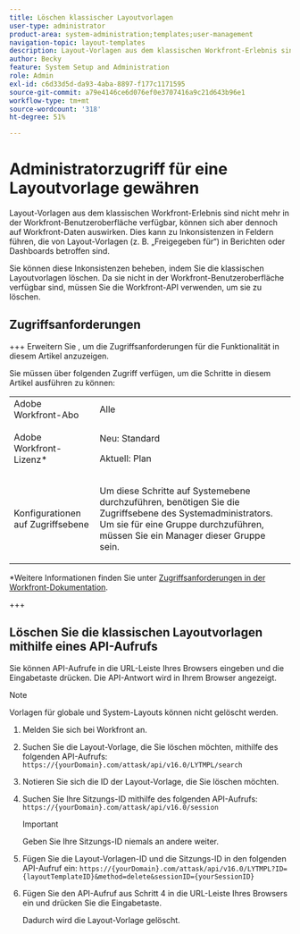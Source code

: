 ```yaml
---
title: Löschen klassischer Layoutvorlagen
user-type: administrator
product-area: system-administration;templates;user-management
navigation-topic: layout-templates
description: Layout-Vorlagen aus dem klassischen Workfront-Erlebnis sind nicht mehr in der Workfront-Benutzeroberfläche verfügbar, können sich aber dennoch auf Workfront-Daten auswirken. Dies kann zu Inkonsistenzen in Feldern führen, die von Layout-Vorlagen (z. B. „Freigegeben für“) in Berichten oder Dashboards betroffen sind.
author: Becky
feature: System Setup and Administration
role: Admin
exl-id: c6d33d5d-da93-4aba-8897-f177c1171595
source-git-commit: a79e4146ce6d076ef0e3707416a9c21d643b96e1
workflow-type: tm+mt
source-wordcount: '318'
ht-degree: 51%

---
```


# Administratorzugriff für eine Layoutvorlage gewähren

Layout-Vorlagen aus dem klassischen Workfront-Erlebnis sind nicht mehr in der Workfront-Benutzeroberfläche verfügbar, können sich aber dennoch auf Workfront-Daten auswirken. Dies kann zu Inkonsistenzen in Feldern führen, die von Layout-Vorlagen (z. B. „Freigegeben für“) in Berichten oder Dashboards betroffen sind.

Sie können diese Inkonsistenzen beheben, indem Sie die klassischen Layoutvorlagen löschen. Da sie nicht in der Workfront-Benutzeroberfläche verfügbar sind, müssen Sie die Workfront-API verwenden, um sie zu löschen.

## Zugriffsanforderungen

+++ Erweitern Sie , um die Zugriffsanforderungen für die Funktionalität in diesem Artikel anzuzeigen.

Sie müssen über folgenden Zugriff verfügen, um die Schritte in diesem Artikel ausführen zu können:

<table style="table-layout:auto"> 
 <col> 
 <col> 
 <tbody> 
  <tr> 
   <td role="rowheader">Adobe Workfront-Abo</td> 
   <td>Alle</td> 
  </tr> 
  <tr> 
   <td role="rowheader">Adobe Workfront-Lizenz*</td> 
   <td><p>Neu: Standard</p>
  <p> Aktuell: Plan</p>
   </td> 
  </tr> 
  <tr> 
   <td role="rowheader">Konfigurationen auf Zugriffsebene</td> 
   <td> <p>Um diese Schritte auf Systemebene durchzuführen, benötigen Sie die Zugriffsebene des Systemadministrators.
Um sie für eine Gruppe durchzuführen, müssen Sie ein Manager dieser Gruppe sein.</p> </td> 
  </tr> 
 </tbody> 
</table>

*Weitere Informationen finden Sie unter [Zugriffsanforderungen in der Workfront-Dokumentation](/help/quicksilver/administration-and-setup/add-users/access-levels-and-object-permissions/access-level-requirements-in-documentation.md).

+++

## Löschen Sie die klassischen Layoutvorlagen mithilfe eines API-Aufrufs

Sie können API-Aufrufe in die URL-Leiste Ihres Browsers eingeben und die Eingabetaste drücken. Die API-Antwort wird in Ihrem Browser angezeigt.

>[!NOTE]
>
>Vorlagen für globale und System-Layouts können nicht gelöscht werden.

1. Melden Sie sich bei Workfront an.
1. Suchen Sie die Layout-Vorlage, die Sie löschen möchten, mithilfe des folgenden API-Aufrufs:
   `https://{yourDomain}.com/attask/api/v16.0/LYTMPL/search`
1. Notieren Sie sich die ID der Layout-Vorlage, die Sie löschen möchten.
1. Suchen Sie Ihre Sitzungs-ID mithilfe des folgenden API-Aufrufs:
   `https://{yourDomain}.com/attask/api/v16.0/session`

   >[!IMPORTANT]
   >
   >Geben Sie Ihre Sitzungs-ID niemals an andere weiter.

1. Fügen Sie die Layout-Vorlagen-ID und die Sitzungs-ID in den folgenden API-Aufruf ein:
   `https://{yourDomain}.com/attask/api/v16.0/LYTMPL?ID={layoutTemplateID}&method=delete&sessionID={yourSessionID}`
1. Fügen Sie den API-Aufruf aus Schritt 4 in die URL-Leiste Ihres Browsers ein und drücken Sie die Eingabetaste.

   Dadurch wird die Layout-Vorlage gelöscht.
